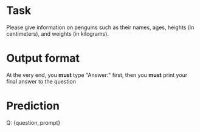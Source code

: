# Task
Please give information on penguins such as their names, ages, heights (in centimeters), and weights (in kilograms).

# Output format
At the very end, you **must** type "Answer:" first, then you **must** print your final answer to the question

# Prediction
Q: {question_prompt}